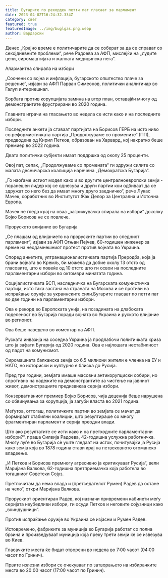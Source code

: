 ```yaml
---
title: Бугарите по рекорден петти пат гласаат за парламент
date: 2023-04-02T16:24:32.334Z
category: свет
featured: true
featuredImage: ../img/buglgas.png.webp
author: Вардарски
---
```


Денес
„Крајно време е политичарите да се соберат за да се справат со секојдневните проблеми“, рече Радоева за АФП, мислејќи на „лудите цени, сиромаштијата и жалната медицинска нега“.

Алармантна спирала на избори

„Соочени со војна и инфлација, бугарското општество плаче за решение“, изјави за АФП Парван Симеонов, политички аналитичар во Галуп интернешнал.

Борбата против корупцијата замина на втор план, оставајќи многу од демонстрантите фрустрирани во 2020 година.

Главните играчи на гласањето во недела се исти како и на последните избори.

Последните анкети ја ставаат партијата на Борисов ГЕРБ на исто ниво со реформистичката партија „Продолжуваме со промените“ (ПП), предводена од Кирил Петков, образован на Харвард, кој накратко беше премиер во 2022 година.

Двата политички субјекти имаат поддршка од околу 25 проценти.

Овој пат, сепак, „Продолжуваме со промената“ ги здружи силите со малата десничарска коалиција наречена „Демократска Бугарија“.

„Го наоѓаме истиот модел како и во другите централноевропски земји - поранешен лидер кој се однесува и други партии кои одбиваат да се здружат со него без да имаат многу друго заедничко“, рече Лукас Мачек, соработник во Институтот Жак Делор за Централна и Источна Европа.

Мачек не гледа крај на оваа „загрижувачка спирала на избори“ доколку Бојко Борисов не се повлече.

Проруското влијание во Бугарија

„Се плашам од влијанието на проруските партии во следниот парламент“, изјави за АФП Огњан Пејчев, 60-годишен инженер за време на неодамнешниот протест против војната во Украина.

Според анкетите, ултранационалистичката партија Преродба, која ја брани војната во Кремљ, би можела да добие околу 13 отсто од гласовите, што е повеќе од 10 отсто што ги освои на последните парламентарни избори во октомври минатата година.

Социјалистичката БСП, наследничка на Бугарската комунистичка партија, исто така застана на страната на Москва и се противи на испраќање оружје за украинските сили.Бугарите гласаат по петти пат во две години на парламентарни избори.

Ова е рекорд во Европската унија, на позадината на длабоката поделеност во Бугарија поради војната во Украина и руското влијание во регионот.

Ова беше наведено во коментар на АФП.

Руската инвазија на соседна Украина ја продлабочи политичката криза што ја зафати Бугарија од 2020 година. Ова е најлошата нестабилност од падот на комунизмот.

Сиромашната балканска земја со 6,5 милиони жители е членка на ЕУ и НАТО, но историски и културно е блиска до Русија.

Пред три години, земјата имаше масовни антикорупциски собири, но спротивно на надежите на демонстрантите за чистење на јавниот живот, демонстрациите предизвикаа серија избори.

Конзервативниот премиер Бојко Борисов, чија деценија беше нарушена со обвинувања за корупција, ја загуби власта во 2021 година.

Меѓутоа, оттогаш, политичките партии во земјата се мачат да формираат стабилни коалиции, што резултираше со многу фрагментиран парламент и серија преодни влади.

Што ако резултатите се исти како и на претходните парламентарни избори?“, праша Силвија Радоева, 42-годишна услужна работничка.
Многу луѓе во Бугарија сè уште гледаат на исток, почитувајќи ја Русија како земја која во 1878 година стави крај на петвековното отоманско владеење.

„И Петков и Борисов премногу агресивно ја критикуваат Русија“, вели Маријана Валкова, 62-годишна претприемачка која работела во тогашниот Советски Сојуз.

Претпочитам да нема влада и (претседателот Румен) Радев да остане на чело“, откри Маријана Валкова.

Прорускиот ориентиран Радев, кој назначи привремени кабинети меѓу серијата неубедливи избори, ги осуди Петков и неговите сојузници како „воиндушници“.

Против испраќање оружје во Украина се изјасни и Румен Радев.

Истовремено, фабриките за муниција во Бугарија работат со полна брзина и произведуваат муниција која преку трети земји ќе се извезува во Киев.

Гласачките места ќе бидат отворени во недела во 7:00 часот (04:00 часот по Гринич).

Првите излезни избори се очекуваат по затворањето на избирачките места во 20:00 часот (17:00 часот по Гринич).
